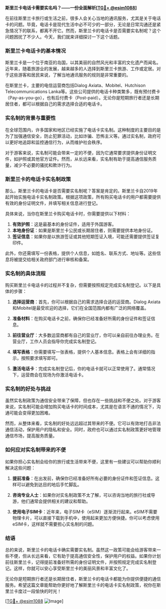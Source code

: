 **斯里兰卡电话卡需要实名吗？——一份全面解析[[TG💪+ @esim1088](https://t.me/s/esim1088)]**

在前往斯里兰卡旅行或生活之前，很多人会关心当地的通讯服务，尤其是关于电话卡的问题。毕竟，电话卡是现代生活中必不可少的一部分，无论是日常沟通还是紧急情况下的联系，都离不开它。然而，斯里兰卡的电话卡是否需要实名制呢？这个问题困扰了不少人。今天，我们就来详细探讨一下这个话题。

### 斯里兰卡电话卡的基本情况

斯里兰卡是一个位于南亚的岛国，以其美丽的自然风光和丰富的文化遗产而闻名。近年来，随着旅游业的发展，越来越多的人选择到斯里兰卡旅游、工作或定居。对于这些游客和居民来说，了解当地通讯服务的规则是非常重要的。

在斯里兰卡，主要的电信运营商包括Dialog Axiata、Mobitel、Hutchison Telecommunications Lanka等。这些公司提供的电话卡种类繁多，既有预付费卡（Pay-as-you-go），也有后付费卡（Post-paid）。无论你是短期旅行者还是长期居住者，都可以根据自己的需求选择合适的电话卡。

### 实名制的背景与重要性

在全球范围内，许多国家和地区已经实施了电话卡实名制。这种制度的主要目的是为了加强通信安全，防止犯罪活动，比如诈骗、恐怖主义等。通过实名制，政府可以更好地追踪和监控通信行为，从而维护社会秩序。

对于游客来说，实名制可能会带来一定的不便，因为它通常要求提供身份证明文件，如护照或其他官方证件。然而，从长远来看，实名制有助于提高通信服务质量，减少不必要的骚扰和欺诈行为。

### 斯里兰卡的电话卡实名制政策

那么，斯里兰卡的电话卡是否需要实名制呢？答案是肯定的。斯里兰卡自2019年起开始实施电话卡实名制政策。根据这项政策，所有购买电话卡的用户都需要提供有效的身份证明文件，并填写相关信息进行登记。

具体来说，当你在斯里兰卡购买电话卡时，你需要提供以下材料：

1. **有效护照**：这是最基本的身份证件，适用于外国游客。
2. **本地身份证**：如果是斯里兰卡公民或长期居住者，则需要提供本地身份证。
3. **签证信息**：如果你是以旅游签证或其他短期签证入境，可能还需要提供签证复印件。

此外，你还需填写一份表格，提供个人信息，如姓名、联系方式、地址等。这些信息将被提交给相关政府部门进行审核和备案。

### 实名制的具体流程

购买斯里兰卡电话卡的过程并不复杂，但需要按照规定完成实名制登记。以下是具体的步骤：

1. **选择运营商**：首先，你可以根据自己的需求选择合适的运营商。Dialog Axiata和Mobitel是最受欢迎的选择，它们在全国范围内都有广泛的网络覆盖。

2. **准备材料**：在购买电话卡之前，确保你已经准备好所需的身份证件和签证信息。

3. **前往营业厅**：大多数运营商都有自己的营业厅，你可以亲自前往办理业务。在营业厅，工作人员会指导你完成实名制登记。

4. **填写表格**：你需要填写一张表格，提供个人基本信息。表格上会有详细的指示，按照要求填写即可。

5. **激活电话卡**：完成实名制登记后，你的电话卡就可以正常使用了。通常情况下，运营商会在现场为你激活电话卡。

### 实名制的好处与挑战

虽然实名制政策为通信安全带来了保障，但也存在一些挑战和不便之处。对于游客来说，实名制可能会增加购买电话卡的时间成本，尤其是在语言不通的情况下，沟通可能会变得更加困难。

然而，从整体来看，实名制的好处远远超过其带来的不便。它可以有效地打击非法通信活动，保护用户的隐私和安全。同时，政府也可以通过实名制政策更好地管理通信市场，提高服务质量。

### 如何应对实名制带来的不便

如果你担心实名制会给你的旅行或生活带来不便，这里有一些建议可以帮助你顺利解决这些问题：

1. **提前准备**：在出发前，确保你已经准备好所有必要的身份证件和签证信息。这样可以避免到达目的地后手忙脚乱。

2. **咨询专业人士**：如果你对实名制政策不太了解，可以咨询当地的旅行社或导游，他们通常会提供相关的建议和帮助。

3. **使用电子SIM卡**：近年来，电子SIM卡（eSIM）逐渐流行起来。eSIM不需要物理卡片，可以直接下载到手机中，使用起来更加方便快捷。你可以考虑使用eSIM卡，这样就不需要担心实名制的问题。

### 结语

总的来说，斯里兰卡的电话卡确实需要实名制。虽然这一政策可能会给游客带来一些不便，但从长远来看，它有助于提高通信安全性，保护用户的权益。如果你计划前往斯里兰卡，记得提前准备好所需的身份证明文件，并按照规定完成实名制登记。这样，你就可以安心享受斯里兰卡的美丽风景和丰富文化了。

无论你是短期旅行者还是长期居住者，斯里兰卡的电话卡都能为你提供便捷的通信服务。希望这篇文章能帮助你更好地了解斯里兰卡的电话卡实名制政策，祝你在斯里兰卡度过一段愉快的时光！

[[TG💪+ @esim1088](https://t.me/s/esim1088) ![Image](https://i.postimg.cc/4NQfJmqS/Snipaste-2025-05-13-00-14-12.png)]